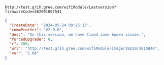 `http://test.grih.gree.com/wifiModule/Lastversion?firmwareCode=362001067541`

```json
{
  "CreateDate": "2024-05-24 09:25:13",
  "commProtVer": "V2.0.0",
  "desc": "In this version, we have fixed some known issues.",
  "forcedUpgrade": 0,
  "r": 200,
  "url": "http://test.grih.gree.com/wifiModule/image/19220/1015840",
  "ver": "2.04"
}
```